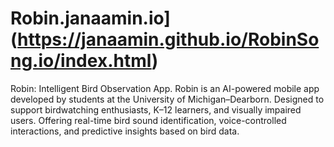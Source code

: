 # Robin.janaamin.io](https://janaamin.github.io/RobinSong.io/index.html)
Robin: Intelligent Bird Observation App. Robin is an AI-powered mobile app developed by students at the University of Michigan–Dearborn. Designed to support birdwatching enthusiasts, K–12 learners, and visually impaired users. Offering real-time bird sound identification, voice-controlled interactions, and predictive insights based on bird data.
